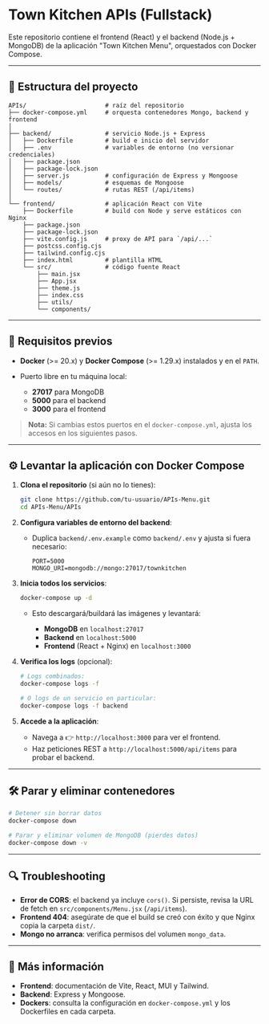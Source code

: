 # Town Kitchen APIs (Fullstack)

Este repositorio contiene el frontend (React) y el backend (Node.js + MongoDB) de la aplicación "Town Kitchen Menu", orquestados con Docker Compose.

---

## 📁 Estructura del proyecto

```
APIs/                      # raíz del repositorio
├── docker-compose.yml     # orquesta contenedores Mongo, backend y frontend
│
├── backend/               # servicio Node.js + Express
│   ├── Dockerfile         # build e inicio del servidor
│   ├── .env               # variables de entorno (no versionar credenciales)
│   ├── package.json
│   ├── package-lock.json
│   ├── server.js          # configuración de Express y Mongoose
│   ├── models/            # esquemas de Mongoose
│   └── routes/            # rutas REST (/api/items)
│
└── frontend/              # aplicación React con Vite
    ├── Dockerfile         # build con Node y serve estáticos con Nginx
    ├── package.json
    ├── package-lock.json
    ├── vite.config.js     # proxy de API para `/api/...`
    ├── postcss.config.cjs
    ├── tailwind.config.cjs
    ├── index.html         # plantilla HTML
    └── src/               # código fuente React
        ├── main.jsx
        ├── App.jsx
        ├── theme.js
        ├── index.css
        ├── utils/
        └── components/
```

---

## 🚀 Requisitos previos

* **Docker** (>= 20.x) y **Docker Compose** (>= 1.29.x) instalados y en el `PATH`.
* Puerto libre en tu máquina local:

    * **27017** para MongoDB
    * **5000** para el backend
    * **3000** para el frontend

> **Nota:** Si cambias estos puertos en el `docker-compose.yml`, ajusta los accesos en los siguientes pasos.

---

## ⚙️ Levantar la aplicación con Docker Compose

1. **Clona el repositorio** (si aún no lo tienes):

   ```bash
   git clone https://github.com/tu-usuario/APIs-Menu.git
   cd APIs-Menu/APIs
   ```

2. **Configura variables de entorno del backend**:

    * Duplica `backend/.env.example` como `backend/.env` y ajusta si fuera necesario:

      ```dotenv
      PORT=5000
      MONGO_URI=mongodb://mongo:27017/townkitchen
      ```

3. **Inicia todos los servicios**:

   ```bash
   docker-compose up -d
   ```

    * Esto descargará/buildará las imágenes y levantará:

        * **MongoDB** en `localhost:27017`
        * **Backend** en `localhost:5000`
        * **Frontend** (React + Nginx) en `localhost:3000`

4. **Verifica los logs** (opcional):

   ```bash
   # Logs combinados:
   docker-compose logs -f

   # O logs de un servicio en particular:
   docker-compose logs -f backend
   ```

5. **Accede a la aplicación**:

    * Navega a 👉 `http://localhost:3000` para ver el frontend.
    * Haz peticiones REST a `http://localhost:5000/api/items` para probar el backend.

---

## 🛠️ Parar y eliminar contenedores

```bash
# Detener sin borrar datos
docker-compose down

# Parar y eliminar volumen de MongoDB (pierdes datos)
docker-compose down -v
```

---

## 🔍 Troubleshooting

* **Error de CORS**: el backend ya incluye `cors()`. Si persiste, revisa la URL de fetch en `src/components/Menu.jsx` (`/api/items`).
* **Frontend 404**: asegúrate de que el build se creó con éxito y que Nginx copia la carpeta `dist/`.
* **Mongo no arranca**: verifica permisos del volumen `mongo_data`.

---

## 📖 Más información

* **Frontend**: documentación de Vite, React, MUI y Tailwind.
* **Backend**: Express y Mongoose.
* **Dockers**: consulta la configuración en `docker-compose.yml` y los Dockerfiles en cada carpeta.
